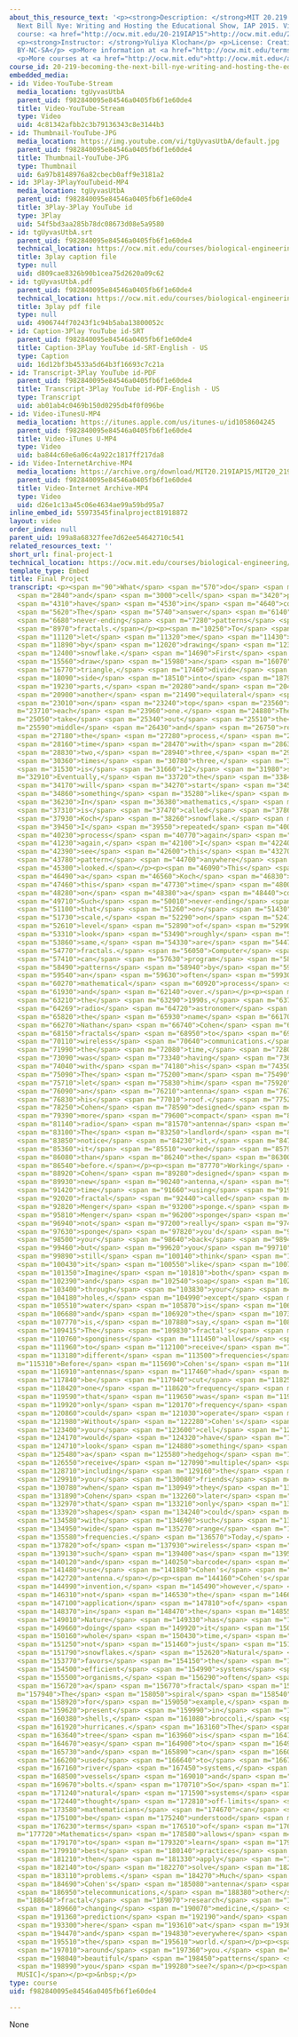 ```yaml
---
about_this_resource_text: '<p><strong>Description: </strong>MIT 20.219 Becoming the
  Next Bill Nye: Writing and Hosting the Educational Show, IAP 2015. View the complete
  course: <a href="http://ocw.mit.edu/20-219IAP15">http://ocw.mit.edu/20-219IAP15</a>.</p>
  <p><strong>Instructor: </strong>Yuliya Klochan</p> <p>License: Creative Commons
  BY-NC-SA</p> <p>More information at <a href="http://ocw.mit.edu/terms">http://ocw.mit.edu/terms</a></p>
  <p>More courses at <a href="http://ocw.mit.edu">http://ocw.mit.edu</a></p>'
course_id: 20-219-becoming-the-next-bill-nye-writing-and-hosting-the-educational-show-january-iap-2015
embedded_media:
- id: Video-YouTube-Stream
  media_location: tgUyvasUtbA
  parent_uid: f982840095e84546a0405fb6f1e60de4
  title: Video-YouTube-Stream
  type: Video
  uid: 4c81342afbb2c3b79136343c8e3144b3
- id: Thumbnail-YouTube-JPG
  media_location: https://img.youtube.com/vi/tgUyvasUtbA/default.jpg
  parent_uid: f982840095e84546a0405fb6f1e60de4
  title: Thumbnail-YouTube-JPG
  type: Thumbnail
  uid: 6a97b8148976a82cbecb0aff9e3181a2
- id: 3Play-3PlayYouTubeid-MP4
  media_location: tgUyvasUtbA
  parent_uid: f982840095e84546a0405fb6f1e60de4
  title: 3Play-3Play YouTube id
  type: 3Play
  uid: 54f5bd3aa285b78dc08673d08e5a9580
- id: tgUyvasUtbA.srt
  parent_uid: f982840095e84546a0405fb6f1e60de4
  technical_location: https://ocw.mit.edu/courses/biological-engineering/20-219-becoming-the-next-bill-nye-writing-and-hosting-the-educational-show-january-iap-2015/student-projects/yuliya-klochans-project/final-project-1/tgUyvasUtbA.srt
  title: 3play caption file
  type: null
  uid: d809cae8326b90b1cea75d2620a09c62
- id: tgUyvasUtbA.pdf
  parent_uid: f982840095e84546a0405fb6f1e60de4
  technical_location: https://ocw.mit.edu/courses/biological-engineering/20-219-becoming-the-next-bill-nye-writing-and-hosting-the-educational-show-january-iap-2015/student-projects/yuliya-klochans-project/final-project-1/tgUyvasUtbA.pdf
  title: 3play pdf file
  type: null
  uid: 4906744f70243f1c94b5aba13800052c
- id: Caption-3Play YouTube id-SRT
  parent_uid: f982840095e84546a0405fb6f1e60de4
  title: Caption-3Play YouTube id-SRT-English - US
  type: Caption
  uid: 16d12bf3b4533a5d64b3f16693c7c21a
- id: Transcript-3Play YouTube id-PDF
  parent_uid: f982840095e84546a0405fb6f1e60de4
  title: Transcript-3Play YouTube id-PDF-English - US
  type: Transcript
  uid: ab01ab4c0469b150d0295db4f0f096be
- id: Video-iTunesU-MP4
  media_location: https://itunes.apple.com/us/itunes-u/id1058604245
  parent_uid: f982840095e84546a0405fb6f1e60de4
  title: Video-iTunes U-MP4
  type: Video
  uid: ba844c60e6a06c4a922c1817ff217da8
- id: Video-InternetArchive-MP4
  media_location: https://archive.org/download/MIT20.219IAP15/MIT20_219IAP15_YK_D13_Final_Project_360p.mp4
  parent_uid: f982840095e84546a0405fb6f1e60de4
  title: Video-Internet Archive-MP4
  type: Video
  uid: d26e1c13a45c06e4634ae99a59bd95a7
inline_embed_id: 55973545finalproject81918872
layout: video
order_index: null
parent_uid: 199a8a68327fee7d62ee54642710c541
related_resources_text: ''
short_url: final-project-1
technical_location: https://ocw.mit.edu/courses/biological-engineering/20-219-becoming-the-next-bill-nye-writing-and-hosting-the-educational-show-january-iap-2015/student-projects/yuliya-klochans-project/final-project-1
template_type: Embed
title: Final Project
transcript: <p><span m="90">What</span> <span m="570">do</span> <span m="1550">snowflakes</span>
  <span m="2840">and</span> <span m="3000">cell</span> <span m="3420">phones</span>
  <span m="4310">have</span> <span m="4530">in</span> <span m="4640">common?</span>
  <span m="5620">The</span> <span m="5740">answer</span> <span m="6140">is</span>
  <span m="6680">never-ending</span> <span m="7280">patterns</span> <span m="8170">called</span>
  <span m="8970">fractals.</span></p><p><span m="10250">To</span> <span m="10350">explain,</span>
  <span m="11120">let</span> <span m="11320">me</span> <span m="11430">start</span>
  <span m="11890">by</span> <span m="12020">drawing</span> <span m="12350">a</span>
  <span m="12400">snowflake.</span> <span m="14690">First</span> <span m="15340">I</span>
  <span m="15560">draw</span> <span m="15980">an</span> <span m="16070">equilateral</span>
  <span m="16770">triangle,</span> <span m="17460">divide</span> <span m="17900">each</span>
  <span m="18090">side</span> <span m="18510">into</span> <span m="18790">three</span>
  <span m="19230">parts,</span> <span m="20280">and</span> <span m="20490">draw</span>
  <span m="20900">another</span> <span m="21490">equilateral</span> <span m="22203">triangle</span>
  <span m="23010">on</span> <span m="23240">top</span> <span m="23560">of</span> <span
  m="23710">each</span> <span m="23960">one.</span> <span m="24880">Then</span> <span
  m="25050">take</span> <span m="25340">out</span> <span m="25510">the</span> <span
  m="25590">middle</span> <span m="26430">and</span> <span m="26750">repeat</span>
  <span m="27180">the</span> <span m="27280">process,</span> <span m="27920">this</span>
  <span m="28160">time</span> <span m="28470">with</span> <span m="28630">one,</span>
  <span m="28830">two,</span> <span m="28940">three,</span> <span m="29560">four</span>
  <span m="30360">times</span> <span m="30780">three,</span> <span m="31350">which</span>
  <span m="31530">is</span> <span m="31660">12</span> <span m="31980">sides.</span></p><p><span
  m="32910">Eventually,</span> <span m="33720">the</span> <span m="33840">shape</span>
  <span m="34170">will</span> <span m="34270">start</span> <span m="34540">looking</span>
  <span m="34860">something</span> <span m="35280">like</span> <span m="35510">this.</span>
  <span m="36230">In</span> <span m="36380">mathematics,</span> <span m="37120">this</span>
  <span m="37310">is</span> <span m="37470">called</span> <span m="37860">a</span>
  <span m="37930">Koch</span> <span m="38260">snowflake.</span> <span m="39280">If</span>
  <span m="39450">I</span> <span m="39550">repeated</span> <span m="40080">my</span>
  <span m="40230">process</span> <span m="40770">again</span> <span m="41110">and</span>
  <span m="41230">again,</span> <span m="42100">I</span> <span m="42240">would</span>
  <span m="42390">see</span> <span m="42600">this</span> <span m="43270">same</span>
  <span m="43780">pattern</span> <span m="44700">anywhere</span> <span m="45190">I</span>
  <span m="45300">looked.</span></p><p><span m="46090">This</span> <span m="46340">is</span>
  <span m="46490">a</span> <span m="46560">Koch</span> <span m="46830">snowflake,</span>
  <span m="47460">this</span> <span m="47730">time</span> <span m="48000">drawn</span>
  <span m="48280">on</span> <span m="48380">a</span> <span m="48440">computer.</span>
  <span m="49710">Such</span> <span m="50010">never-ending</span> <span m="50600">patterns</span>
  <span m="51100">that</span> <span m="51260">on</span> <span m="51430">any</span>
  <span m="51730">scale,</span> <span m="52290">on</span> <span m="52410">any</span>
  <span m="52610">level</span> <span m="52890">of</span> <span m="52990">zoom,</span>
  <span m="53310">look</span> <span m="53490">roughly</span> <span m="53770">the</span>
  <span m="53860">same,</span> <span m="54330">are</span> <span m="54470">called</span>
  <span m="54770">fractals.</span> <span m="56050">Computer</span> <span m="56540">scientists</span>
  <span m="57410">can</span> <span m="57630">program</span> <span m="58260">these</span>
  <span m="58490">patterns</span> <span m="58940">by</span> <span m="59090">repeating</span>
  <span m="59540">an</span> <span m="59630">often</span> <span m="59930">simple</span>
  <span m="60270">mathematical</span> <span m="60920">process</span> <span m="61550">over</span>
  <span m="61930">and</span> <span m="62140">over.</span></p><p><span m="63050">In</span>
  <span m="63210">the</span> <span m="63290">1990s,</span> <span m="63779">a</span>
  <span m="64269">radio</span> <span m="64720">astronomer</span> <span m="65660">by</span>
  <span m="65820">the</span> <span m="65930">name</span> <span m="66170">of</span>
  <span m="66270">Nathan</span> <span m="66740">Cohen</span> <span m="67560">used</span>
  <span m="68150">fractals</span> <span m="68950">to</span> <span m="69140">revolutionize</span>
  <span m="70110">wireless</span> <span m="70640">communications.</span> <span m="71810">At</span>
  <span m="71990">the</span> <span m="72080">time,</span> <span m="72800">Cohen</span>
  <span m="73090">was</span> <span m="73340">having</span> <span m="73650">troubles</span>
  <span m="74040">with</span> <span m="74180">his</span> <span m="74350">landlord.</span>
  <span m="75090">The</span> <span m="75200">man</span> <span m="75490">wouldn't</span>
  <span m="75710">let</span> <span m="75830">him</span> <span m="75920">put</span>
  <span m="76090">an</span> <span m="76210">antenna</span> <span m="76700">on</span>
  <span m="76830">his</span> <span m="77010">roof.</span> <span m="77520">So</span>
  <span m="78250">Cohen</span> <span m="78590">designed</span> <span m="79290">a</span>
  <span m="79390">more</span> <span m="79600">compact</span> <span m="80610">fractal</span>
  <span m="81140">radio</span> <span m="81570">antenna</span> <span m="82010">instead.</span>
  <span m="83100">The</span> <span m="83250">landlord</span> <span m="83660">didn't</span>
  <span m="83850">notice</span> <span m="84230">it,</span> <span m="84710">and</span>
  <span m="85360">it</span> <span m="85510">worked</span> <span m="85790">better</span>
  <span m="86080">than</span> <span m="86240">the</span> <span m="86300">ones</span>
  <span m="86540">before.</span></p><p><span m="87770">Working</span> <span m="88160">further,</span>
  <span m="88920">Cohen</span> <span m="89280">designed</span> <span m="89820">a</span>
  <span m="89930">new</span> <span m="90240">antenna,</span> <span m="91270">this</span>
  <span m="91420">time</span> <span m="91660">using</span> <span m="91960">a</span>
  <span m="92020">fractal</span> <span m="92440">called</span> <span m="92750">the</span>
  <span m="92820">Menger</span> <span m="93200">sponge.</span> <span m="95720">The</span>
  <span m="95810">Menger</span> <span m="96200">sponge</span> <span m="96750">is</span>
  <span m="96940">not</span> <span m="97200">really</span> <span m="97430">the</span>
  <span m="97630">sponge</span> <span m="97820">you'd</span> <span m="97930">be scrubbing</span>
  <span m="98500">your</span> <span m="98640">back</span> <span m="98940">with,</span>
  <span m="99460">but</span> <span m="99620">you</span> <span m="99710">can</span>
  <span m="99890">still</span> <span m="100140">think</span> <span m="100350">of</span>
  <span m="100430">it</span> <span m="100550">like</span> <span m="100740">that.</span>
  <span m="101350">Imagine</span> <span m="101810">both</span> <span m="102080">water</span>
  <span m="102390">and</span> <span m="102540">soap</span> <span m="102970">getting</span>
  <span m="103400">through</span> <span m="103830">your</span> <span m="103980">sponge's</span>
  <span m="104180">holes,</span> <span m="104990">except</span> <span m="105420">the</span>
  <span m="105510">water</span> <span m="105870">is</span> <span m="106070">Wi-Fi</span>
  <span m="106680">and</span> <span m="106920">the</span> <span m="107350">soap</span>
  <span m="107770">is,</span> <span m="107880">say,</span> <span m="108585">Bluetooth.</span>
  <span m="109415">The</span> <span m="109830">fractal's</span> <span m="110350">infinite</span>
  <span m="110760">sponginess</span> <span m="111450">allows</span> <span m="111850">it</span>
  <span m="111960">to</span> <span m="112100">receive</span> <span m="112880">many</span>
  <span m="113180">different</span> <span m="113500">frequencies</span> <span m="114000">simultaneously.</span></p><p><span
  m="115310">Before</span> <span m="115690">Cohen's</span> <span m="116020">invention,</span>
  <span m="116910">antennas</span> <span m="117460">had</span> <span m="117720">to</span>
  <span m="117840">be</span> <span m="117940">cut</span> <span m="118250">for</span>
  <span m="118420">one</span> <span m="118620">frequency</span> <span m="119560">and</span>
  <span m="119590">that</span> <span m="119650">was</span> <span m="119790">the</span>
  <span m="119920">only</span> <span m="120170">frequency</span> <span m="120700">they</span>
  <span m="120860">could</span> <span m="121030">operate</span> <span m="121510">at.</span>
  <span m="121980">Without</span> <span m="122280">Cohen's</span> <span m="122580">sponge,</span>
  <span m="123400">your</span> <span m="123600">cell</span> <span m="123860">phone</span>
  <span m="124170">would</span> <span m="124320">have</span> <span m="124570">to</span>
  <span m="124710">look</span> <span m="124880">something</span> <span m="125270">like</span>
  <span m="125480">a</span> <span m="125580">hedgehog</span> <span m="126400">to</span>
  <span m="126550">receive</span> <span m="127090">multiple</span> <span m="127540">signals,</span>
  <span m="128710">including</span> <span m="129160">the</span> <span m="129259">one</span>
  <span m="129910">your</span> <span m="130080">friends</span> <span m="130500">use</span>
  <span m="130780">when</span> <span m="130949">they</span> <span m="131060">call.</span>
  <span m="131890">Cohen</span> <span m="132260">later</span> <span m="132530">proved</span>
  <span m="132970">that</span> <span m="133210">only</span> <span m="133520">fractal</span>
  <span m="133920">shapes</span> <span m="134240">could</span> <span m="134380">work</span>
  <span m="134580">with</span> <span m="134690">such</span> <span m="134900">a</span>
  <span m="134950">wide</span> <span m="135270">range</span> <span m="135510">of</span>
  <span m="135580">frequencies.</span> <span m="136570">Today,</span> <span m="137310">millions</span>
  <span m="137820">of</span> <span m="137930">wireless</span> <span m="138320">devices,</span>
  <span m="139130">such</span> <span m="139400">as</span> <span m="139530">laptops</span>
  <span m="140120">and</span> <span m="140250">barcode</span> <span m="140710">scanners,</span>
  <span m="141480">use</span> <span m="141880">Cohen's</span> <span m="142290">fractal</span>
  <span m="142720">antenna.</span></p><p><span m="144160">Cohen's</span> <span m="144600">genius</span>
  <span m="144990">invention,</span> <span m="145490">however,</span> <span m="146200">was</span>
  <span m="146310">not</span> <span m="146530">the</span> <span m="146610">first</span>
  <span m="147100">application</span> <span m="147810">of</span> <span m="147880">fractals</span>
  <span m="148370">in</span> <span m="148470">the</span> <span m="148550">world.</span>
  <span m="149010">Nature</span> <span m="149330">has</span> <span m="149520">been</span>
  <span m="149660">doing</span> <span m="149920">it</span> <span m="150060">the</span>
  <span m="150160">whole</span> <span m="150430">time,</span> <span m="151080">and</span>
  <span m="151250">not</span> <span m="151460">just</span> <span m="151680">with</span>
  <span m="151790">snowflakes.</span> <span m="152620">Natural</span> <span m="152980">selection</span>
  <span m="153770">favors</span> <span m="154150">the</span> <span m="154230">most</span>
  <span m="154500">efficient</span> <span m="154990">systems</span> <span m="155420">and</span>
  <span m="155500">organisms,</span> <span m="156290">often</span> <span m="156620">of</span>
  <span m="156720">a</span> <span m="156770">fractal</span> <span m="157180">form.</span></p><p><span
  m="157940">The</span> <span m="158050">spiral</span> <span m="158540">fractal,</span>
  <span m="158920">for</span> <span m="159050">example,</span> <span m="159480">is</span>
  <span m="159620">present</span> <span m="159990">in</span> <span m="160110">sea</span>
  <span m="160380">shells,</span> <span m="161080">broccoli,</span> <span m="161660">and</span>
  <span m="161920">hurricanes.</span> <span m="163160">The</span> <span m="163260">fractal</span>
  <span m="163640">tree</span> <span m="163960">is</span> <span m="164180">relatively</span>
  <span m="164670">easy</span> <span m="164900">to</span> <span m="164990">program</span>
  <span m="165730">and</span> <span m="165890">can</span> <span m="166040">be</span>
  <span m="166200">used</span> <span m="166640">to</span> <span m="166730">study</span>
  <span m="167160">river</span> <span m="167450">systems,</span> <span m="168250">blood</span>
  <span m="168500">vessels</span> <span m="169010">and</span> <span m="169260">lightning</span>
  <span m="169670">bolts.</span> <span m="170710">So</span> <span m="171030">many</span>
  <span m="171240">natural</span> <span m="171590">systems</span> <span m="171980">previously</span>
  <span m="172440">thought</span> <span m="172810">off-limits</span> <span m="173480">to</span>
  <span m="173580">mathematicians</span> <span m="174670">can</span> <span m="174840">now</span>
  <span m="175100">be</span> <span m="175240">understood</span> <span m="176080">in</span>
  <span m="176230">terms</span> <span m="176510">of</span> <span m="176600">fractals.</span></p><p><span
  m="177720">Mathematics</span> <span m="178580">allows</span> <span m="179010">us</span>
  <span m="179170">to</span> <span m="179320">learn</span> <span m="179630">nature's</span>
  <span m="179910">best</span> <span m="180140">practices</span> <span m="181060">and</span>
  <span m="181210">then</span> <span m="181330">apply</span> <span m="181720">them</span>
  <span m="182140">to</span> <span m="182270">solve</span> <span m="182680">real-world</span>
  <span m="183110">problems.</span> <span m="184270">Much</span> <span m="184530">like</span>
  <span m="184690">Cohen's</span> <span m="185080">antenna</span> <span m="185990">revolutionized</span>
  <span m="186950">telecommunications,</span> <span m="188380">other</span> <span
  m="188640">fractal</span> <span m="189070">research</span> <span m="189500">is</span>
  <span m="189660">changing</span> <span m="190070">medicine,</span> <span m="191010">weather</span>
  <span m="191360">prediction</span> <span m="192190">and</span> <span m="192540">art,</span>
  <span m="193300">here</span> <span m="193610">at</span> <span m="193690">MIT</span>
  <span m="194470">and</span> <span m="194830">everywhere</span> <span m="195400">in</span>
  <span m="195510">the</span> <span m="195610">world.</span></p><p><span m="196750">Look</span>
  <span m="197010">around</span> <span m="197360">you.</span> <span m="197830">What</span>
  <span m="198040">beautiful</span> <span m="198450">patterns</span> <span m="198880">do</span>
  <span m="198990">you</span> <span m="199280">see?</span></p><p><span m="199880">[JAZZ
  MUSIC]</span></p><p>&nbsp;</p>
type: course
uid: f982840095e84546a0405fb6f1e60de4

---
```

None